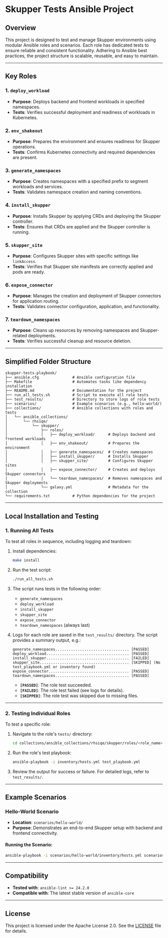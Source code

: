 # Skupper Tests Ansible Project

## Overview

This project is designed to test and manage Skupper environments using modular Ansible roles and scenarios. Each role has dedicated tests to ensure reliable and consistent functionality. Adhering to Ansible best practices, the project structure is scalable, reusable, and easy to maintain.

---

## Key Roles

### **1. `deploy_workload`**
- **Purpose**: Deploys backend and frontend workloads in specified namespaces.
- **Tests**: Verifies successful deployment and readiness of workloads in Kubernetes.

### **2. `env_shakeout`**
- **Purpose**: Prepares the environment and ensures readiness for Skupper operations.
- **Tests**: Confirms Kubernetes connectivity and required dependencies are present.

### **3. `generate_namespaces`**
- **Purpose**: Creates namespaces with a specified prefix to segment workloads and services.
- **Tests**: Validates namespace creation and naming conventions.

### **4. `install_skupper`**
- **Purpose**: Installs Skupper by applying CRDs and deploying the Skupper controller.
- **Tests**: Ensures that CRDs are applied and the Skupper controller is running.

### **5. `skupper_site`**
- **Purpose**: Configures Skupper sites with specific settings like `linkAccess`.
- **Tests**: Verifies that Skupper site manifests are correctly applied and pods are ready.

### **6. `expose_connector`**
- **Purpose**: Manages the creation and deployment of Skupper connectors for application routing.
- **Tests**: Validates connector configuration, application, and functionality.

### **7. `teardown_namespaces`**
- **Purpose**: Cleans up resources by removing namespaces and Skupper-related deployments.
- **Tests**: Verifies successful cleanup and resource deletion.

---

## Simplified Folder Structure

```plaintext
skupper-tests-playbook/
├── ansible.cfg               # Ansible configuration file
├── Makefile                  # Automates tasks like dependency installation
├── README.md                 # Documentation for the project
├── run_all_tests.sh          # Script to execute all role tests
├── test_results/             # Directory to store logs of role tests
├── scenarios/                # Example scenarios (e.g., hello-world/)
├── collections/              # Ansible collections with roles and tests
│   └── ansible_collections/
│       └── rhsiqe/
│           └── skupper/
│               ├── roles/
│               │   ├── deploy_workload/      # Deploys backend and frontend workloads
│               │   ├── env_shakeout/         # Prepares the environment
│               │   ├── generate_namespaces/  # Creates namespaces
│               │   ├── install_skupper/      # Installs Skupper
│               │   ├── skupper_site/         # Configures Skupper sites
│               │   ├── expose_connector/     # Creates and deploys Skupper connectors
│               │   └── teardown_namespaces/  # Removes namespaces and Skupper deployments
│               └── galaxy.yml                # Metadata for the collection
└── requirements.txt          # Python dependencies for the project
```

---

## Local Installation and Testing

### **1. Running All Tests**

To test all roles in sequence, including logging and teardown:

1. Install dependencies:
   ```bash
   make install
   ```
2. Run the test script:
   ```bash
   ./run_all_tests.sh
   ```
3. The script runs tests in the following order:
   - `generate_namespaces`
   - `deploy_workload`
   - `install_skupper`
   - `skupper_site`
   - `expose_connector`
   - `teardown_namespaces` (always last)

4. Logs for each role are saved in the `test_results/` directory. The script provides a summary output, e.g.:
   ```plaintext
   generate_namespaces................................. [PASSED]
   deploy_workload..................................... [PASSED]
   install_skupper..................................... [FAILED]
   skupper_site........................................ [SKIPPED] (No test_playbook.yml or inventory found)
   expose_connector.................................... [PASSED]
   teardown_namespaces................................. [PASSED]
   ```

   - **`[PASSED]`**: The role test succeeded.
   - **`[FAILED]`**: The role test failed (see logs for details).
   - **`[SKIPPED]`**: The role test was skipped due to missing files.

---

### **2. Testing Individual Roles**

To test a specific role:

1. Navigate to the role's `tests/` directory:
   ```bash
   cd collections/ansible_collections/rhsiqe/skupper/roles/<role_name>/tests/
   ```
2. Run the role's test playbook:
   ```bash
   ansible-playbook -i inventory/hosts.yml test_playbook.yml
   ```
3. Review the output for success or failure. For detailed logs, refer to `test_results/`.

---

## Example Scenarios

### **Hello-World Scenario**
- **Location**: `scenarios/hello-world/`
- **Purpose**: Demonstrates an end-to-end Skupper setup with backend and frontend connectivity.

#### Running the Scenario:
```bash
ansible-playbook -i scenarios/hello-world/inventory/hosts.yml scenarios/hello-world/hello-world.yml
```

---

## Compatibility

- **Tested with**: `ansible-lint >= 24.2.0`
- **Compatible with**: The latest stable version of `ansible-core`

---

## License

This project is licensed under the Apache License 2.0. See the [LICENSE](LICENSE) file for details.